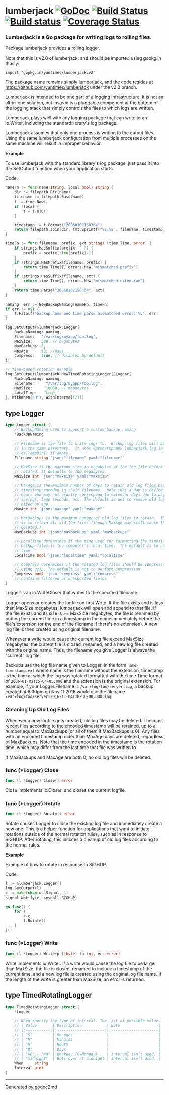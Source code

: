 # lumberjack  [![GoDoc](https://godoc.org/gopkg.in/yuntimes/lumberjack.v2?status.png)](https://godoc.org/gopkg.in/yuntimes/lumberjack.v2) [![Build Status](https://travis-ci.org/yuntimes/lumberjack.svg?branch=v2.0)](https://travis-ci.org/yuntimes/lumberjack) [![Build status](https://ci.appveyor.com/api/projects/status/00gchpxtg4gkrt5d)](https://ci.appveyor.com/project/yuntimes/lumberjack) [![Coverage Status](https://coveralls.io/repos/yuntimes/lumberjack/badge.svg?branch=v2.0)](https://coveralls.io/r/yuntimes/lumberjack?branch=v2.0)

### Lumberjack is a Go package for writing logs to rolling files.

Package lumberjack provides a rolling logger.

Note that this is v2.0 of lumberjack, and should be imported using gopkg.in
thusly:

    import "gopkg.in/yuntimes/lumberjack.v2"

The package name remains simply lumberjack, and the code resides at
https://github.com/yuntimes/lumberjack under the v2.0 branch.

Lumberjack is intended to be one part of a logging infrastructure.
It is not an all-in-one solution, but instead is a pluggable
component at the bottom of the logging stack that simply controls the files
to which logs are written.

Lumberjack plays well with any logging package that can write to an
io.Writer, including the standard library's log package.

Lumberjack assumes that only one process is writing to the output files.
Using the same lumberjack configuration from multiple processes on the same
machine will result in improper behavior.


**Example**

To use lumberjack with the standard library's log package, just pass it into the SetOutput function when your application starts.

Code:

```go
nameFn := func(name string, local bool) string {
    dir := filepath.Dir(name)
    filename := filepath.Base(name)
    t := time.Now()
    if !local {
        t = t.UTC()
    }

    timestamp := t.Format("20060102150304")
    return filepath.Join(dir, fmt.Sprintf("%s.%s", filename, timestamp))
}

timeFn := func(filename, prefix, ext string) (time.Time, error) {
    if strings.HasSuffix(prefix, "-") {
        prefix = prefix[:len(prefix)-1]
    }
    if !strings.HasPrefix(filename, prefix) {
        return time.Time{}, errors.New("mismatched prefix")
    }
    if !strings.HasSuffix(filename, ext) {
        return time.Time{}, errors.New("mismatched extension")
    }
    return time.Parse("20060102150304", ext)
}

naming, err := NewBackupNaming(nameFn, timeFn)
if err != nil {
    t.Fatalf("backup name and time parse mismatched error: %v", err)
}

log.SetOutput(&lumberjack.Logger{
    BackupNaming: naming,
    Filename:   "/var/log/myapp/foo.log",
    MaxSize:    500, // megabytes
    MaxBackups: 3,
    MaxAge:     28, //days
    Compress:   true, // disabled by default
})

// time-based rotation example
log.SetOutput(lumberjack.NewTimedRotatingLogger(&Logger{
    BackupNaming: naming,
    Filename:     "/var/log/myapp/foo.log",
    MaxSize:      10000, // megabytes
    LocalTime:    true,
}, WithWhen("H"), WithInterval(2)))
```

## type Logger
``` go
type Logger struct {
    // BackupNaming used to support a custom backup naming
    *BackupNaming
    
    // Filename is the file to write logs to.  Backup log files will be retained
    // in the same directory.  It uses <processname>-lumberjack.log in
    // os.TempDir() if empty.
    Filename string `json:"filename" yaml:"filename"`

    // MaxSize is the maximum size in megabytes of the log file before it gets
    // rotated. It defaults to 100 megabytes.
    MaxSize int `json:"maxsize" yaml:"maxsize"`

    // MaxAge is the maximum number of days to retain old log files based on the
    // timestamp encoded in their filename.  Note that a day is defined as 24
    // hours and may not exactly correspond to calendar days due to daylight
    // savings, leap seconds, etc. The default is not to remove old log files
    // based on age.
    MaxAge int `json:"maxage" yaml:"maxage"`

    // MaxBackups is the maximum number of old log files to retain.  The default
    // is to retain all old log files (though MaxAge may still cause them to get
    // deleted.)
    MaxBackups int `json:"maxbackups" yaml:"maxbackups"`

    // LocalTime determines if the time used for formatting the timestamps in
    // backup files is the computer's local time.  The default is to use UTC
    // time.
    LocalTime bool `json:"localtime" yaml:"localtime"`

    // Compress determines if the rotated log files should be compressed
    // using gzip. The default is not to perform compression.
    Compress bool `json:"compress" yaml:"compress"`
    // contains filtered or unexported fields
}
```
Logger is an io.WriteCloser that writes to the specified filename.

Logger opens or creates the logfile on first Write.  If the file exists and
is less than MaxSize megabytes, lumberjack will open and append to that file.
If the file exists and its size is >= MaxSize megabytes, the file is renamed
by putting the current time in a timestamp in the name immediately before the
file's extension (or the end of the filename if there's no extension). A new
log file is then created using original filename.

Whenever a write would cause the current log file exceed MaxSize megabytes,
the current file is closed, renamed, and a new log file created with the
original name. Thus, the filename you give Logger is always the "current" log
file.

Backups use the log file name given to Logger, in the form `name-timestamp.ext`
where name is the filename without the extension, timestamp is the time at which
the log was rotated formatted with the time.Time format of
`2006-01-02T15-04-05.000` and the extension is the original extension.  For
example, if your Logger.Filename is `/var/log/foo/server.log`, a backup created
at 6:30pm on Nov 11 2016 would use the filename
`/var/log/foo/server-2016-11-04T18-30-00.000.log`

### Cleaning Up Old Log Files
Whenever a new logfile gets created, old log files may be deleted.  The most
recent files according to the encoded timestamp will be retained, up to a
number equal to MaxBackups (or all of them if MaxBackups is 0).  Any files
with an encoded timestamp older than MaxAge days are deleted, regardless of
MaxBackups.  Note that the time encoded in the timestamp is the rotation
time, which may differ from the last time that file was written to.

If MaxBackups and MaxAge are both 0, no old log files will be deleted.

### func (\*Logger) Close
``` go
func (l *Logger) Close() error
```
Close implements io.Closer, and closes the current logfile.

### func (\*Logger) Rotate
``` go
func (l *Logger) Rotate() error
```
Rotate causes Logger to close the existing log file and immediately create a
new one.  This is a helper function for applications that want to initiate
rotations outside of the normal rotation rules, such as in response to
SIGHUP.  After rotating, this initiates a cleanup of old log files according
to the normal rules.

**Example**

Example of how to rotate in response to SIGHUP.

Code:

```go
l := &lumberjack.Logger{}
log.SetOutput(l)
c := make(chan os.Signal, 1)
signal.Notify(c, syscall.SIGHUP)

go func() {
    for {
        <-c
        l.Rotate()
    }
}()
```

### func (\*Logger) Write
``` go
func (l *Logger) Write(p []byte) (n int, err error)
```
Write implements io.Writer.  If a write would cause the log file to be larger
than MaxSize, the file is closed, renamed to include a timestamp of the
current time, and a new log file is created using the original log file name.
If the length of the write is greater than MaxSize, an error is returned.

## type TimedRotatingLogger

```go
type TimedRotatingLogger struct {
    *Logger
    
	// When specify the type of interval. The list of possible values
	// | Value       | Description           | Note                 |
	// |:-----------:|:---------------------:|:---------------------|
	// | "S"         | Seconds               |                      |
	// | "M"         | Minutes               |                      |
	// | "H"         | Hours                 |                      |
	// | "D"         | Days                  |                      |
	// | "W0" - "W6" | Weekday (0=Monday)    | interval isn’t used. |
	// | "midnight"  | Roll over at midnight | interval isn’t used. |
    When     string
	Interval uint
}
```

- - -
Generated by [godoc2md](http://godoc.org/github.com/davecheney/godoc2md)
